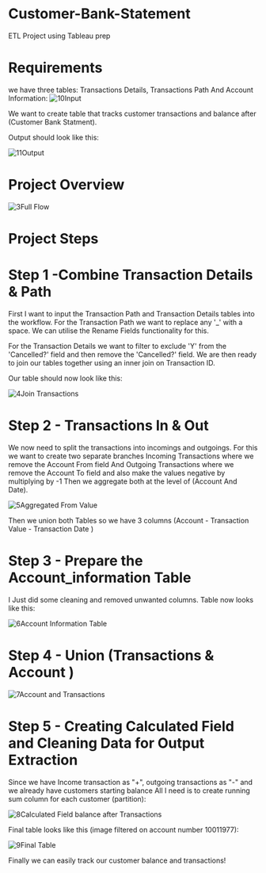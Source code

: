 # Customer-Bank-Statement
ETL Project using Tableau prep


# Requirements
we have three tables: Transactions Details, Transactions Path And Account Information:
![10Input](https://github.com/MohamedAtef3155/Customer-Bank-Statement/assets/126327548/9f803dd7-58bf-4e72-9eb1-cd494be98fb5)

We want to create table that tracks customer transactions and balance after (Customer Bank Statment).

Output should look like this:

![11Output](https://github.com/MohamedAtef3155/Customer-Bank-Statement/assets/126327548/8c26b50a-eeca-45d6-a9eb-931a3d8379a1)


# Project Overview

![3Full Flow](https://github.com/MohamedAtef3155/Customer-Bank-Statement/assets/126327548/ed98818a-de46-4645-982c-e5372b194ff4)


# Project Steps

# Step 1 -Combine Transaction Details & Path
First I want to input the Transaction Path and Transaction Details tables into the workflow. For the Transaction Path we want to replace any '_' with a space. We can utilise the Rename Fields functionality for this.

For the Transaction Details we want to filter to exclude 'Y' from the 'Cancelled?' field and then remove the 'Cancelled?' field. 
We are then ready to join our tables together using an inner join on Transaction ID. 

Our table should now look like this:

![4Join Transactions](https://github.com/MohamedAtef3155/Customer-Bank-Statement/assets/126327548/8afa56c1-a9ad-43b5-add3-8a34e6bfdff9)

# Step 2 - Transactions In & Out
We now need to split the transactions into incomings and outgoings.
For this we want to create two separate branches Incoming Transactions where we remove the Account From field And Outgoing Transactions where we remove the Account To field and also make the values negative by multiplying by -1
Then we aggregate both at the level of (Account And Date).

![5Aggregated From Value](https://github.com/MohamedAtef3155/Customer-Bank-Statement/assets/126327548/1c0a8788-2cd0-4e53-8b40-bbdc00e8a36c)

Then we union both Tables so we have 3 columns (Account - Transaction Value - Transaction Date )




# Step 3 - Prepare the Account_information Table

I Just did some cleaning and removed unwanted columns.
Table now looks like this:

![6Account Information Table](https://github.com/MohamedAtef3155/Customer-Bank-Statement/assets/126327548/939db311-af0b-4a67-b00c-dcafff26912f)

# Step 4 - Union (Transactions & Account )

![7Account and Transactions](https://github.com/MohamedAtef3155/Customer-Bank-Statement/assets/126327548/6fea6046-a980-452d-b07e-567feb25c9b1)


# Step 5 -  Creating Calculated Field and Cleaning Data for Output Extraction

Since we have Income transaction as "+", outgoing transactions as "-" and we already have customers starting balance
All I need is to create running sum column for each customer (partition):

![8Calculated Field balance after Transactions](https://github.com/MohamedAtef3155/Customer-Bank-Statement/assets/126327548/2a10759a-d339-448f-a7c1-69ca7d6af22d)

Final table looks like this (image filtered on account number 10011977):

![9Final Table](https://github.com/MohamedAtef3155/Customer-Bank-Statement/assets/126327548/83e81927-3835-44ee-98c2-afc7a886b8ce)

Finally we can easily track our customer balance and transactions!








